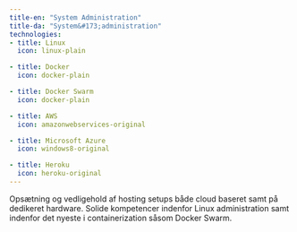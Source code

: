 ```yaml
---
title-en: "System Administration"
title-da: "System&#173;administration"
technologies:
- title: Linux
  icon: linux-plain

- title: Docker
  icon: docker-plain

- title: Docker Swarm
  icon: docker-plain

- title: AWS
  icon: amazonwebservices-original

- title: Microsoft Azure
  icon: windows8-original

- title: Heroku
  icon: heroku-original
---
```

<span lang="dk">
    Opsætning og vedligehold af hosting setups både cloud baseret samt på
    dedikeret hardware. Solide kompetencer indenfor Linux administration
    samt indenfor det nyeste i containerization såsom Docker Swarm.
</span>
<span lang="en">
</span>
